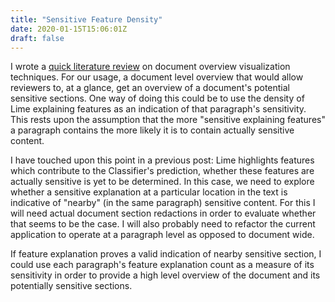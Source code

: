 ```yaml
---
title: "Sensitive Feature Density"
date: 2020-01-15T15:06:01Z
draft: false
---
```


I wrote a [quick literature review](https://harpocrates-app.gitlab.io/notech/document_visualization.pdf) on document overview visualization techniques. For our usage, a document level overview that would allow reviewers to, at a glance, get an overview of a document's potential sensitive sections. One way of doing this could be to use the density of Lime explaining features as an indication of that paragraph's sensitivity. This rests upon the assumption that the more "sensitive explaining features" a paragraph contains the more likely it is to contain actually sensitive content.

I have touched upon this point in a previous post: Lime highlights features which contribute to the Classifier's prediction, whether these features are actually sensitive is yet to be determined. In this case, we need to explore whether a sensitive explanation at a particular location in the text is indicative of "nearby" (in the same paragraph) sensitive content. For this I will need actual document section redactions in order to evaluate whether that seems to be the case. I will also probably need to refactor the current application to operate at a paragraph level as opposed to document wide.

If feature explanation proves a valid indication of nearby sensitive section, I could use each paragraph's feature explanation count as a measure of its sensitivity in order to provide a high level overview of the document and its potentially sensitive sections.
